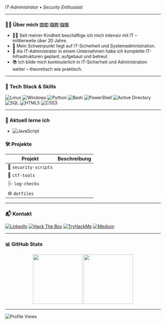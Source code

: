 <i>IT-Administrator • Security Enthusiast</i>

---

### 👨‍💻 Über mich 🇩🇪 🇬🇷 🇬🇧

- 🧑‍💻 Seit meiner Kindheit beschäftige ich mich intensiv mit IT – mittlerweile über 20 Jahre.  
- 🔐 Mein Schwerpunkt liegt auf IT-Sicherheit und Systemadministration.  
- 🏢 Als IT-Administrator in einem Unternehmen habe ich komplette IT-Infrastrukturen geplant, aufgebaut und betreut.  
- 📚 Ich bilde mich kontinuierlich in IT-Sicherheit und Administration weiter – theoretisch wie praktisch.


---

### 🧰 Tech Stack & Skills

![Linux](https://img.shields.io/badge/Linux-(Debian%20&%20Fedora)-%23007500?style=flat&logo=linux&logoColor=white)
![Windows](https://img.shields.io/badge/Windows-Admin-%230078D6?style=flat&logo=windows&logoColor=white)
![Python](https://img.shields.io/badge/Python-3776AB?style=flat&logo=python&logoColor=white)
![Bash](https://img.shields.io/badge/Bash-121011?style=flat&logo=gnu-bash&logoColor=white)
![PowerShell](https://img.shields.io/badge/Powershell-5391FE?style=flat&logo=powershell&logoColor=white)
![Active Directory](https://img.shields.io/badge/Active_Directory-0078D4?style=flat&logo=microsoft-active-directory&logoColor=white)
![SQL](https://img.shields.io/badge/SQL-4479A1?style=flat&logo=sqlite&logoColor=white)
![HTML5](https://img.shields.io/badge/HTML5-E34F26?style=flat&logo=html5&logoColor=white)
![CSS3](https://img.shields.io/badge/CSS3-1572B6?style=flat&logo=css3&logoColor=white)

---


### 🎯 Aktuell lerne ich

- ![JavaScript](https://img.shields.io/badge/JavaScript-F7DF1E?style=flat&logo=javascript&logoColor=black)

### 🛠 Projekte

| Projekt            | Beschreibung                                              |
|--------------------|-----------------------------------------------------------|
| 🔐 `security-scripts` |  |
| 🧪 `ctf-tools`        |   |
| 🩺 `log-checks`       |   |
| ⚙️ `dotfiles`          |   |

---

### 📬 Kontakt

[![LinkedIn](https://img.shields.io/badge/LinkedIn-0A66C2?style=flat&logo=linkedin&logoColor=white)](https://www.linkedin.com/in/georgiost/) [![Hack The Box](https://img.shields.io/badge/Hack_The_Box-00FF9F?style=flat&logo=hackthebox&logoColor=black)](https://app.hackthebox.com/profile/1004159) [![TryHackMe](https://img.shields.io/badge/TryHackMe-FF6C37?style=flat&logo=tryhackme&logoColor=white)](https://tryhackme.com/p/QG1o) [![Medium](https://img.shields.io/badge/Medium-000000?style=flat&logo=medium&logoColor=white)](https://medium.com/@tertlidis)  

---

### 📊 GitHub Stats

<p align="center">
  <img src="https://github-readme-stats.vercel.app/api?username=QG1o&show_icons=true&theme=tokyonight" height="160" />
  <img src="https://github-readme-stats.vercel.app/api/top-langs/?username=QG1o&layout=compact&theme=tokyonight" height="160" />
</p>


---

![Profile Views](https://komarev.com/ghpvc/?username=QG1o&style=flat-square&color=blue)
